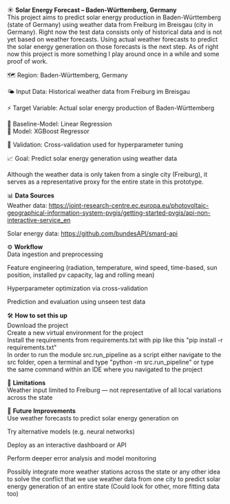 ☀️ **Solar Energy Forecast – Baden-Württemberg, Germany**  
This project aims to predict solar energy production in Baden-Württemberg (state of Germany) using weather data from Freiburg im Breisgau (city in Germany). Right now the test data consists only of historical data and is not yet based on weather forecasts. Using actual weather forecasts to predict the solar energy generation on those forecasts is the next step. As of right now this project is more something I play around once in a while and some proof of work.

🗺️ Region: Baden-Württemberg, Germany

🌤️ Input Data: Historical weather data from Freiburg im Breisgau

⚡ Target Variable: Actual solar energy production of Baden-Württemberg

🤖 Baseline-Model: Linear Regression  
🤖 Model: XGBoost Regressor

🧪 Validation: Cross-validation used for hyperparameter tuning

📈 Goal: Predict solar energy generation using weather data

Although the weather data is only taken from a single city (Freiburg), it serves as a representative proxy for the entire state in this prototype.

📊 **Data Sources**  
Weather data: https://joint-research-centre.ec.europa.eu/photovoltaic-geographical-information-system-pvgis/getting-started-pvgis/api-non-interactive-service_en

Solar energy data: https://github.com/bundesAPI/smard-api

⚙️ **Workflow**  
Data ingestion and preprocessing

Feature engineering (radiation, temperature, wind speed, time-based, sun position, installed pv capacity, lag and rolling mean)

Hyperparameter optimization via cross-validation

Prediction and evaluation using unseen test data

🛠️ **How to set this up**  
Download the project  
Create a new virtual environment for the project  
Install the requirements from requirements.txt with pip like this "pip install -r requirements.txt"  
In order to run the module src.run_pipeline as a script either navigate to the src folder, open a terminal and type "python -m src.run_pipeline" or type the same command within an IDE where you navigated to the project

🚧 **Limitations**  
Weather input limited to Freiburg — not representative of all local variations across the state

🧠 **Future Improvements**  
Use weather forecasts to predict solar energy generation on

Try alternative models (e.g. neural networks)

Deploy as an interactive dashboard or API

Perform deeper error analysis and model monitoring

Possibly integrate more weather stations across the state
or any other idea to solve the conflict that we use weather data
from one city to predict solar energy generation of an entire state
(Could look for other, more fitting data too)
